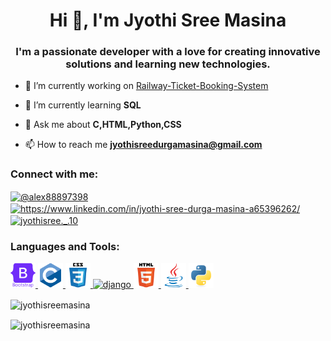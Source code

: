 <h1 align="center">Hi 👋, I'm Jyothi Sree Masina</h1>
<h3 align="center">I'm a passionate developer with a love for creating innovative solutions and learning new technologies.</h3>

- 🔭 I’m currently working on [Railway-Ticket-Booking-System](https://github.com/JyothiSreeMasina/Railway-Ticket-Booking-System)

- 🌱 I’m currently learning **SQL**

- 💬 Ask me about **C,HTML,Python,CSS**

- 📫 How to reach me **jyothisreedurgamasina@gmail.com**

<h3 align="left">Connect with me:</h3>
<p align="left">
<a href="https://twitter.com/@alex88897398" target="blank"><img align="center" src="https://raw.githubusercontent.com/rahuldkjain/github-profile-readme-generator/master/src/images/icons/Social/twitter.svg" alt="@alex88897398" height="30" width="40" /></a>
<a href="https://linkedin.com/in/https://www.linkedin.com/in/jyothi-sree-durga-masina-a65396262/" target="blank"><img align="center" src="https://raw.githubusercontent.com/rahuldkjain/github-profile-readme-generator/master/src/images/icons/Social/linked-in-alt.svg" alt="https://www.linkedin.com/in/jyothi-sree-durga-masina-a65396262/" height="30" width="40" /></a>
<a href="https://instagram.com/jyothisree._.10" target="blank"><img align="center" src="https://raw.githubusercontent.com/rahuldkjain/github-profile-readme-generator/master/src/images/icons/Social/instagram.svg" alt="jyothisree._.10" height="30" width="40" /></a>
</p>

<h3 align="left">Languages and Tools:</h3>
<p align="left"> <a href="https://getbootstrap.com" target="_blank" rel="noreferrer"> <img src="https://raw.githubusercontent.com/devicons/devicon/master/icons/bootstrap/bootstrap-plain-wordmark.svg" alt="bootstrap" width="40" height="40"/> </a> <a href="https://www.cprogramming.com/" target="_blank" rel="noreferrer"> <img src="https://raw.githubusercontent.com/devicons/devicon/master/icons/c/c-original.svg" alt="c" width="40" height="40"/> </a> <a href="https://www.w3schools.com/css/" target="_blank" rel="noreferrer"> <img src="https://raw.githubusercontent.com/devicons/devicon/master/icons/css3/css3-original-wordmark.svg" alt="css3" width="40" height="40"/> </a> <a href="https://www.djangoproject.com/" target="_blank" rel="noreferrer"> <img src="https://cdn.worldvectorlogo.com/logos/django.svg" alt="django" width="40" height="40"/> </a> <a href="https://www.w3.org/html/" target="_blank" rel="noreferrer"> <img src="https://raw.githubusercontent.com/devicons/devicon/master/icons/html5/html5-original-wordmark.svg" alt="html5" width="40" height="40"/> </a> <a href="https://www.java.com" target="_blank" rel="noreferrer"> <img src="https://raw.githubusercontent.com/devicons/devicon/master/icons/java/java-original.svg" alt="java" width="40" height="40"/> </a> <a href="https://www.python.org" target="_blank" rel="noreferrer"> <img src="https://raw.githubusercontent.com/devicons/devicon/master/icons/python/python-original.svg" alt="python" width="40" height="40"/> </a> </p>

<p><img align="center" src="https://github-readme-stats.vercel.app/api/top-langs?username=jyothisreemasina&show_icons=true&locale=en&layout=compact" alt="jyothisreemasina" /></p>

<p><img align="center" src="https://github-readme-streak-stats.herokuapp.com/?user=jyothisreemasina&" alt="jyothisreemasina" /></p>
